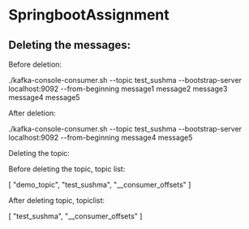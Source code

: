 # SpringbootAssignment

## Deleting the messages:

Before deletion:

./kafka-console-consumer.sh --topic test_sushma --bootstrap-server localhost:9092 --from-beginning
message1
message2
message3
message4
message5

After deletion:

./kafka-console-consumer.sh --topic test_sushma --bootstrap-server localhost:9092 --from-beginning
message4
message5

Deleting the topic:

Before deleting the topic, topic list:

[
    "demo_topic",
    "test_sushma",
    "__consumer_offsets"
]

After deleting topic, topiclist:

[
    "test_sushma",
    "__consumer_offsets"
]

